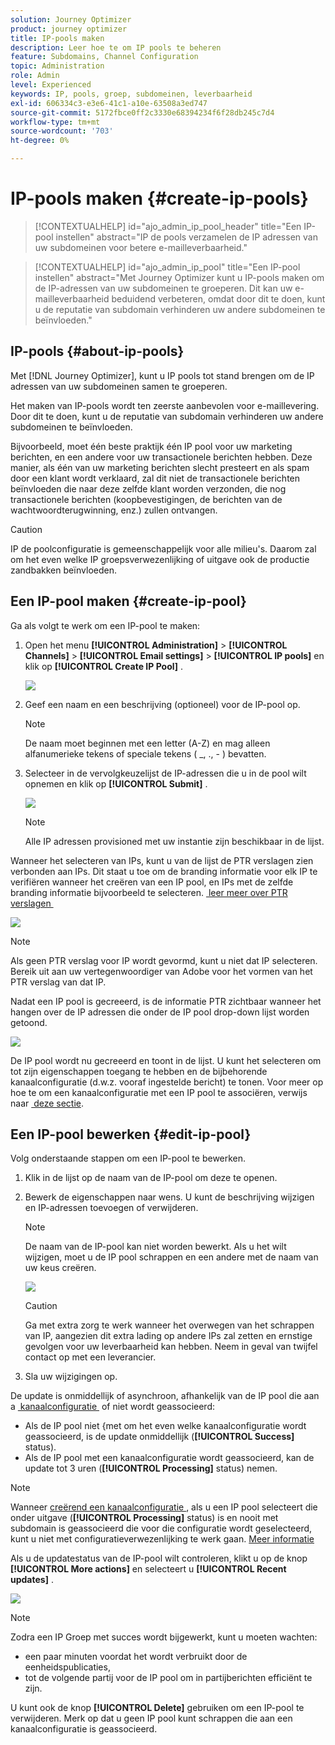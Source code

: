 ```yaml
---
solution: Journey Optimizer
product: journey optimizer
title: IP-pools maken
description: Leer hoe te om IP pools te beheren
feature: Subdomains, Channel Configuration
topic: Administration
role: Admin
level: Experienced
keywords: IP, pools, groep, subdomeinen, leverbaarheid
exl-id: 606334c3-e3e6-41c1-a10e-63508a3ed747
source-git-commit: 5172fbce0ff2c3330e68394234f6f28db245c7d4
workflow-type: tm+mt
source-wordcount: '703'
ht-degree: 0%

---
```


# IP-pools maken {#create-ip-pools}

>[!CONTEXTUALHELP]
>id="ajo_admin_ip_pool_header"
>title="Een IP-pool instellen"
>abstract="IP de pools verzamelen de IP adressen van uw subdomeinen voor betere e-mailleverbaarheid."

>[!CONTEXTUALHELP]
>id="ajo_admin_ip_pool"
>title="Een IP-pool instellen"
>abstract="Met Journey Optimizer kunt u IP-pools maken om de IP-adressen van uw subdomeinen te groeperen. Dit kan uw e-mailleverbaarheid beduidend verbeteren, omdat door dit te doen, kunt u de reputatie van subdomain verhinderen uw andere subdomeinen te beïnvloeden."

## IP-pools {#about-ip-pools}

Met [!DNL Journey Optimizer], kunt u IP pools tot stand brengen om de IP adressen van uw subdomeinen samen te groeperen.

Het maken van IP-pools wordt ten zeerste aanbevolen voor e-maillevering. Door dit te doen, kunt u de reputatie van subdomain verhinderen uw andere subdomeinen te beïnvloeden.

Bijvoorbeeld, moet één beste praktijk één IP pool voor uw marketing berichten, en een andere voor uw transactionele berichten hebben. Deze manier, als één van uw marketing berichten slecht presteert en als spam door een klant wordt verklaard, zal dit niet de transactionele berichten beïnvloeden die naar deze zelfde klant worden verzonden, die nog transactionele berichten (koopbevestigingen, de berichten van de wachtwoordterugwinning, enz.) zullen ontvangen.

>[!CAUTION]
>
>IP de poolconfiguratie is gemeenschappelijk voor alle milieu&#39;s. Daarom zal om het even welke IP groepsverwezenlijking of uitgave ook de productie zandbakken beïnvloeden.

## Een IP-pool maken {#create-ip-pool}

Ga als volgt te werk om een IP-pool te maken:

1. Open het menu **[!UICONTROL Administration]** > **[!UICONTROL Channels]** > **[!UICONTROL Email settings]** > **[!UICONTROL IP pools]** en klik op **[!UICONTROL Create IP Pool]** .

   ![](assets/ip-pool-create.png)

1. Geef een naam en een beschrijving (optioneel) voor de IP-pool op.

   >[!NOTE]
   >
   >De naam moet beginnen met een letter (A-Z) en mag alleen alfanumerieke tekens of speciale tekens ( _, ., - ) bevatten.

1. Selecteer in de vervolgkeuzelijst de IP-adressen die u in de pool wilt opnemen en klik op **[!UICONTROL Submit]** .

   ![](assets/ip-pool-config.png)

   >[!NOTE]
   >
   >Alle IP adressen provisioned met uw instantie zijn beschikbaar in de lijst.

Wanneer het selecteren van IPs, kunt u van de lijst de PTR verslagen zien verbonden aan IPs. Dit staat u toe om de branding informatie voor elk IP te verifiëren wanneer het creëren van een IP pool, en IPs met de zelfde branding informatie bijvoorbeeld te selecteren. [&#x200B; leer meer over PTR verslagen &#x200B;](ptr-records.md)

![](assets/ip-pool-ptr-record.png)

>[!NOTE]
>
>Als geen PTR verslag voor IP wordt gevormd, kunt u niet dat IP selecteren. Bereik uit aan uw vertegenwoordiger van Adobe voor het vormen van het PTR verslag van dat IP.<!--Now this only happens when first subdomain delegated to Adobe is with CNAME method.-->

Nadat een IP pool is gecreeerd, is de informatie PTR zichtbaar wanneer het hangen over de IP adressen die onder de IP pool drop-down lijst worden getoond.

![](assets/ip-pool-ptr-record-tooltip.png)

De IP pool wordt nu gecreeerd en toont in de lijst. U kunt het selecteren om tot zijn eigenschappen toegang te hebben en de bijbehorende kanaalconfiguratie (d.w.z. vooraf ingestelde bericht) te tonen. Voor meer op hoe te om een kanaalconfiguratie met een IP pool te associëren, verwijs naar [&#x200B; deze sectie &#x200B;](channel-surfaces.md).

## Een IP-pool bewerken {#edit-ip-pool}

Volg onderstaande stappen om een IP-pool te bewerken.

1. Klik in de lijst op de naam van de IP-pool om deze te openen.

1. Bewerk de eigenschappen naar wens. U kunt de beschrijving wijzigen en IP-adressen toevoegen of verwijderen.

   >[!NOTE]
   >
   >De naam van de IP-pool kan niet worden bewerkt. Als u het wilt wijzigen, moet u de IP pool schrappen en een andere met de naam van uw keus creëren.

   ![](assets/ip-pool-edit.png)

   >[!CAUTION]
   >
   >Ga met extra zorg te werk wanneer het overwegen van het schrappen van IP, aangezien dit extra lading op andere IPs zal zetten en ernstige gevolgen voor uw leverbaarheid kan hebben. Neem in geval van twijfel contact op met een leverancier.

1. Sla uw wijzigingen op.

De update is onmiddellijk of asynchroon, afhankelijk van de IP pool die aan a [&#x200B; kanaalconfiguratie &#x200B;](channel-surfaces.md) of niet wordt geassocieerd:

* Als de IP pool **&#x200B;**&#x200B;niet &lbrace;met om het even welke kanaalconfiguratie wordt geassocieerd, is de update onmiddellijk (**[!UICONTROL Success]** status).
* Als de IP pool **&#x200B;**&#x200B;met een kanaalconfiguratie wordt geassocieerd, kan de update tot 3 uren (**[!UICONTROL Processing]** status) nemen.

>[!NOTE]
>
>Wanneer [&#x200B; creërend een kanaalconfiguratie &#x200B;](channel-surfaces.md#create-channel-surface), als u een IP pool selecteert die onder uitgave (**[!UICONTROL Processing]** status) is en nooit met subdomain is geassocieerd die voor die configuratie wordt geselecteerd, kunt u niet met configuratieverwezenlijking te werk gaan. [Meer informatie](channel-surfaces.md#subdomains-and-ip-pools)

Als u de updatestatus van de IP-pool wilt controleren, klikt u op de knop **[!UICONTROL More actions]** en selecteert u **[!UICONTROL Recent updates]** .

![](assets/ip-pool-recent-update.png)

>[!NOTE]
>
>Zodra een IP Groep met succes wordt bijgewerkt, kunt u moeten wachten:
>* een paar minuten voordat het wordt verbruikt door de eenheidspublicaties,
>* tot de volgende partij voor de IP pool om in partijberichten efficiënt te zijn.

U kunt ook de knop **[!UICONTROL Delete]** gebruiken om een IP-pool te verwijderen. Merk op dat u geen IP pool kunt schrappen die aan een kanaalconfiguratie is geassocieerd.

